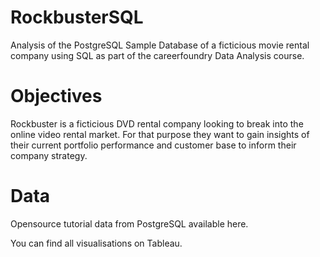 # RockbusterSQL
Analysis of the PostgreSQL Sample Database of a ficticious movie rental company using SQL as part of the careerfoundry Data Analysis course.

# Objectives
Rockbuster is a ficticious DVD rental company looking to break into the online video rental market. For that purpose they want to gain insights of their current portfolio performance and customer base to inform their company strategy.

# Data
Opensource tutorial data from PostgreSQL available here.

You can find all visualisations on Tableau.
